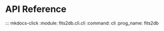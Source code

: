 # API Reference

::: mkdocs-click
    :module: fits2db.cli.cli
    :command: cli
    :prog_name: fits2db